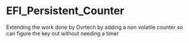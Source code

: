 # EFI_Persistent_Counter
Extending the work done by Ovrtech by adding a non volatile counter so can figure the key out without needing a timer

